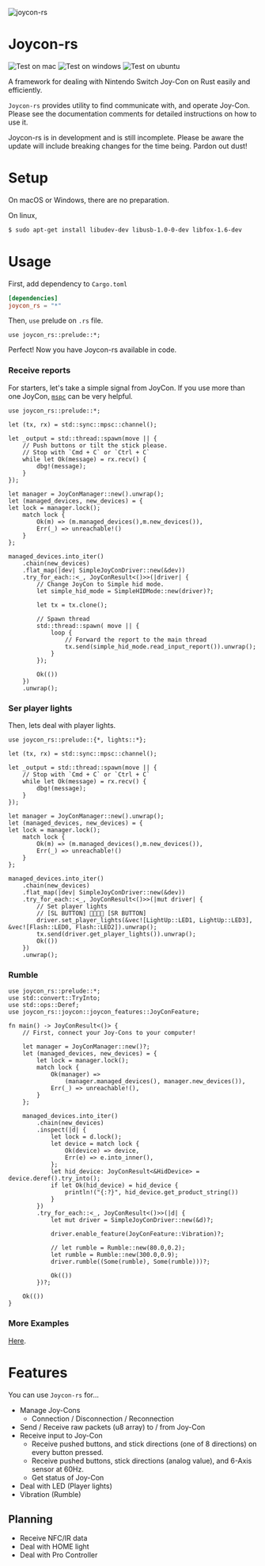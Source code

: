 ![joycon-rs](https://raw.githubusercontent.com/KaiseiYokoyama/joycon-rs/master/images/joycon-rs.png)

# Joycon-rs
![Test on mac](https://github.com/KaiseiYokoyama/joycon-rs/workflows/Test%20on%20mac/badge.svg?branch=master)
![Test on windows](https://github.com/KaiseiYokoyama/joycon-rs/workflows/Test%20on%20windows/badge.svg)
![Test on ubuntu](https://github.com/KaiseiYokoyama/joycon-rs/workflows/Test%20on%20ubuntu/badge.svg)

A framework for dealing with Nintendo Switch Joy-Con on Rust easily and efficiently.

`Joycon-rs` provides utility to find communicate with, and operate Joy-Con. 
Please see the documentation comments for detailed instructions on how to use it.

 Joycon-rs is in development and is still incomplete.
 Please be aware the update will include breaking changes for the time being. Pardon out dust!

# Setup
On macOS or Windows, there are no preparation.

On linux, 
```bash
$ sudo apt-get install libudev-dev libusb-1.0-0-dev libfox-1.6-dev
```

# Usage
First, add dependency to `Cargo.toml`

```toml
[dependencies]
joycon_rs = "*"
```

Then, `use` prelude on `.rs` file.
```
use joycon_rs::prelude::*;
```

Perfect! Now you have Joycon-rs available in code.

### Receive reports
For starters, let's take a simple signal from JoyCon.
If you use more than one JoyCon, [`mspc`] can be very helpful.

```no_run
use joycon_rs::prelude::*;

let (tx, rx) = std::sync::mpsc::channel();

let _output = std::thread::spawn(move || {
    // Push buttons or tilt the stick please.
    // Stop with `Cmd + C` or `Ctrl + C`
    while let Ok(message) = rx.recv() {
        dbg!(message);
    }
});

let manager = JoyConManager::new().unwrap();
let (managed_devices, new_devices) = {
let lock = manager.lock();
    match lock {
        Ok(m) => (m.managed_devices(),m.new_devices()),
        Err(_) => unreachable!()
    }
};

managed_devices.into_iter()
    .chain(new_devices)
    .flat_map(|dev| SimpleJoyConDriver::new(&dev))
    .try_for_each::<_, JoyConResult<()>>(|driver| {
        // Change JoyCon to Simple hid mode.
        let simple_hid_mode = SimpleHIDMode::new(driver)?;
    
        let tx = tx.clone();
    
        // Spawn thread
        std::thread::spawn( move || {
            loop {
                // Forward the report to the main thread
                tx.send(simple_hid_mode.read_input_report()).unwrap();
            }
        });
    
        Ok(())
    })
    .unwrap();
```

### Ser player lights
Then, lets deal with player lights.

```no_run
use joycon_rs::prelude::{*, lights::*};

let (tx, rx) = std::sync::mpsc::channel();

let _output = std::thread::spawn(move || {
    // Stop with `Cmd + C` or `Ctrl + C`
    while let Ok(message) = rx.recv() {
        dbg!(message);
    }
});

let manager = JoyConManager::new().unwrap();
let (managed_devices, new_devices) = {
let lock = manager.lock();
    match lock {
        Ok(m) => (m.managed_devices(),m.new_devices()),
        Err(_) => unreachable!()
    }
};

managed_devices.into_iter()
    .chain(new_devices)
    .flat_map(|dev| SimpleJoyConDriver::new(&dev))
    .try_for_each::<_, JoyConResult<()>>(|mut driver| {
        // Set player lights
        // [SL BUTTON] 📸💡📸💡 [SR BUTTON]
        driver.set_player_lights(&vec![LightUp::LED1, LightUp::LED3], &vec![Flash::LED0, Flash::LED2]).unwrap();
        tx.send(driver.get_player_lights()).unwrap();
        Ok(())
    })
    .unwrap();
```

### Rumble
```no_run
use joycon_rs::prelude::*;
use std::convert::TryInto;
use std::ops::Deref;
use joycon_rs::joycon::joycon_features::JoyConFeature;

fn main() -> JoyConResult<()> {
    // First, connect your Joy-Cons to your computer!

    let manager = JoyConManager::new()?;
    let (managed_devices, new_devices) = {
        let lock = manager.lock();
        match lock {
            Ok(manager) =>
                (manager.managed_devices(), manager.new_devices()),
            Err(_) => unreachable!(),
        }
    };

    managed_devices.into_iter()
        .chain(new_devices)
        .inspect(|d| {
            let lock = d.lock();
            let device = match lock {
                Ok(device) => device,
                Err(e) => e.into_inner(),
            };
            let hid_device: JoyConResult<&HidDevice> = device.deref().try_into();
            if let Ok(hid_device) = hid_device {
                println!("{:?}", hid_device.get_product_string())
            }
        })
        .try_for_each::<_, JoyConResult<()>>(|d| {
            let mut driver = SimpleJoyConDriver::new(&d)?;

            driver.enable_feature(JoyConFeature::Vibration)?;

            // let rumble = Rumble::new(80.0,0.2);
            let rumble = Rumble::new(300.0,0.9);
            driver.rumble((Some(rumble), Some(rumble)))?;

            Ok(())
        })?;

    Ok(())
}
```

### More Examples
[Here](examples).

 # Features
 You can use `Joycon-rs` for...
 - Manage Joy-Cons
     - Connection / Disconnection / Reconnection
 - Send / Receive raw packets (u8 array) to / from Joy-Con
 - Receive input to Joy-Con
     - Receive pushed buttons, and stick directions (one of 8 directions) on every button pressed.
     - Receive pushed buttons, stick directions (analog value), and 6-Axis sensor at 60Hz.
     - Get status of Joy-Con
 - Deal with LED (Player lights)
 - Vibration (Rumble)

 ## Planning
 - Receive NFC/IR data
 - Deal with HOME light
 - Deal with Pro Controller
 
[`mspc`]: https://doc.rust-lang.org/book/ch16-02-message-passing.html
